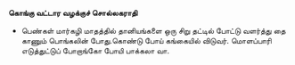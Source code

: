 **கொங்கு வட்டார வழக்குச் சொல்லகராதி**
- பெண்கள் மார்கழி மாதத்தில் தானியங்களை ஒரு சிறு தட்டில் போட்டு வளர்த்து தை காணும் பொங்கலின் போது.கொண்டு போய் கங்கையில் விடுவர். மொளப்பாரி எடுத்துட்டுப் போறாங்கோ போயி பாக்கலா வா.

